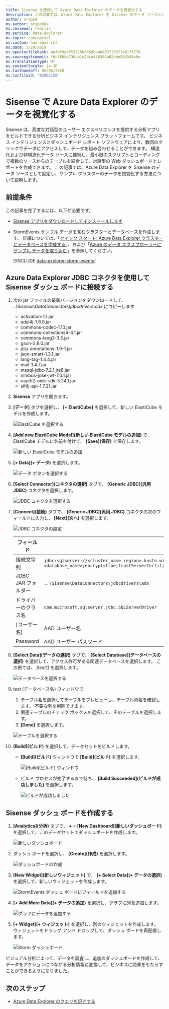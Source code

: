 ```yaml
---
title: Sisense を使用して Azure Data Explorer のデータを視覚化する
description: この記事では、Azure Data Explorer を Sisense のデータ ソースとして設定し、データを視覚化する方法について説明します。
author: orspod
ms.author: orspodek
ms.reviewer: rkarlin
ms.service: data-explorer
ms.topic: conceptual
ms.custom: has-adal-ref
ms.date: 5/29/2019
ms.openlocfilehash: 4afbf9ddf53715b045dba46d03f233f1401ff770
ms.sourcegitcommit: f6cf88be736aa1e23ca046304a02dee204546b6e
ms.translationtype: HT
ms.contentlocale: ja-JP
ms.lasthandoff: 05/06/2020
ms.locfileid: "82862158"
---
```

# <a name="visualize-data-from-azure-data-explorer-in-sisense"></a>Sisense で Azure Data Explorer のデータを視覚化する

Sisense は、高度な対話型のユーザー エクスペリエンスを提供する分析アプリをビルドできる分析ビジネス インテリジェンス プラットフォームです。 ビジネス インテリジェンスとダッシュボード レポート ソフトウェアにより、数回のクリックでデータにアクセスして、データを組み合わせることができます。 構造化および非構造化データ ソースに接続し、最小限のスクリプトとコーディングで複数のソースからのテーブルを結合して、対話型の Web ダッシュボードとレポートを作成できます。 この記事では、Azure Data Explorer を Sisense のデータ ソースとして設定し、サンプル クラスターのデータを視覚化する方法について説明します。

## <a name="prerequisites"></a>前提条件

この記事を完了するには、以下が必要です。

* [Sisense アプリをダウンロードしてインストールします](https://documentation.sisense.com/latest/getting-started/download-install.htm)

* StormEvents サンプル データを含むクラスターとデータベースを作成します。 詳細については、「[クイック スタート: Azure Data Explorer クラスターとデータベースを作成する](create-cluster-database-portal.md)」、および「[Azure のデータ エクスプローラーにサンプル データを取り込む](ingest-sample-data.md)」を参照してください。

    [!INCLUDE [data-explorer-storm-events](includes/data-explorer-storm-events.md)]

## <a name="connect-to-sisense-dashboards-using-azure-data-explorer-jdbc-connector"></a>Azure Data Explorer JDBC コネクタを使用して Sisense ダッシュ ボードに接続する

1. 次の jar ファイルの最新バージョンをダウンロードして、 *..\Sisense\DataConnectors\jdbcdrivers\adx* にコピーします

    * activation-1.1.jar
    * adal4j-1.6.0.jar
    * commons-codec-1.10.jar
    * commons-collections4-4.1.jar
    * commons-lang3-3.5.jar
    * gson-2.8.0.jar
    * jcip-annotations-1.0-1.jar
    * json-smart-1.3.1.jar
    * lang-tag-1.4.4.jar
    * mail-1.4.7.jar
    * mssql-jdbc-7.2.1.jre8.jar
    * nimbus-jose-jwt-7.0.1.jar
    * oauth2-oidc-sdk-5.24.1.jar
    * slf4j-api-1.7.21.jar

1. **Sisense** アプリを開きます。
1. **[データ]** タブを選択し、 **[+ ElastiCube]** を選択して、新しい ElastiCube モデルを作成します。

    ![ElastiCube を選択する](media/sisense/data-select-elasticube.png)

1. **[Add new ElastiCube Model]\(新しい ElastiCube モデルの追加\)** で、ElastiCube モデルに名前を付けて、 **[Save]\(保存\)** で保存します。

    ![新しい ElastiCube モデルの追加](media/sisense/add-new-elasticube-model.png)

1. **[+ Data]\(+ データ\)** を選択します。

    ![データ ボタンを選択する](media/sisense/select-data.png)

1. **[Select Connector]\(コネクタの選択\)** タブで、 **[Generic JDBC]\(汎用 JDBC\)** コネクタを選択します。

    ![JDBC コネクタを選択する](media/sisense/select-connector.png)

1. **[Connect]\(接続\)** タブで、 **[Generic JDBC]\(汎用 JDBC\)** コネクタの次のフィールドに入力し、 **[Next]\(次へ\)** を選択します。

    ![JDBC コネクタの設定](media/sisense/jdbc-connector.png)

    |フィールド |説明 |
    |---------|---------|
    |接続文字列     |   `jdbc:sqlserver://<cluster_name.region>.kusto.windows.net:1433;database=<database_name>;encrypt=true;trustServerCertificate=false;hostNameInCertificate=*.kusto.windows.net;loginTimeout=30;authentication=ActiveDirectoryPassword`      |
    |JDBC JAR フォルダー  |    `..\Sisense\DataConnectors\jdbcdrivers\adx`     |
    |ドライバーのクラス名    |   `com.microsoft.sqlserver.jdbc.SQLServerDriver`      |
    |[ユーザー名]   |    AAD ユーザー名     |
    |Password     |   AAD ユーザー パスワード      |

1. **[Select Data]\(データの選択\)** タブで、 **[Select Database]\(データベースの選択\)** を選択して、アクセス許可がある関連データベースを選択します。 この例では、 *[test1]* を選択します。

    ![データベースを選択する](media/sisense/select-database.png)

1. *test* (データベース名) ウィンドウで:
    1. テーブル名を選択してテーブルをプレビューし、テーブル列名を確認します。 不要な列を削除できます。
    1. 関連テーブルのチェック ボックスを選択して、そのテーブルを選択します。
    1. **[Done]** を選択します。

    ![テーブルを選択する](media/sisense/select-table-see-columns.png)

1. **[Build]\(ビルド\)** を選択して、データセットをビルドします。

    * **[Build]\(ビルド\)** ウィンドウで **[Build]\(ビルド\)** を選択します。

      ![[Build]\(ビルド\) ウィンドウ](media/sisense/build-window.png)

    * ビルド プロセスが完了するまで待ち、 **[Build Succeeded]\(ビルドが成功しました\)** を選択します。

      ![ビルドが成功しました](media/sisense/build-succeeded.png)

## <a name="create-sisense-dashboards"></a>Sisense ダッシュ ボードを作成する

1. **[Analytics]\(分析\)** タブで、 **+**  >  **[New Dashboard]\(新しいダッシュボード\)** を選択して、このデータセットでダッシュボードを作成します。

    ![新しいダッシュボード](media/sisense/new-dashboard.png)

1. ダッシュ ボードを選択し、 **[Create]\(作成\)** を選択します。

    ![ダッシュボードの作成](media/sisense/create-dashboard.png)

1. **[New Widget]\(新しいウィジェット\)** で、 **[+ Select Data]\(+ データの選択\)** を選択して、新しいウィジェットを作成します。

    ![StormEvents ダッシュ ボードにフィールドを追加する](media/sisense/storm-dashboard-add-field.png)

1. **[+ Add More Data]\(+ データの追加\)** を選択し、グラフに列を追加します。

    ![グラフにデータを追加する](media/sisense/add-more-data.png)

1. **[+ Widget]\(+ ウィジェット\)** を選択し、別のウィジェットを作成します。 ウィジェットをドラッグ アンド ドロップして、ダッシュ ボードを再配置します。

    ![Storm ダッシュボード](media/sisense/final-dashboard.png)

ビジュアル分析によって、データを調査し、追加のダッシュボードを作成して、データをアクションにつながる分析情報に変換して、ビジネスに効果をもたらすことができるようになりました。

## <a name="next-steps"></a>次のステップ

* [Azure Data Explorer のクエリを記述する](write-queries.md)
